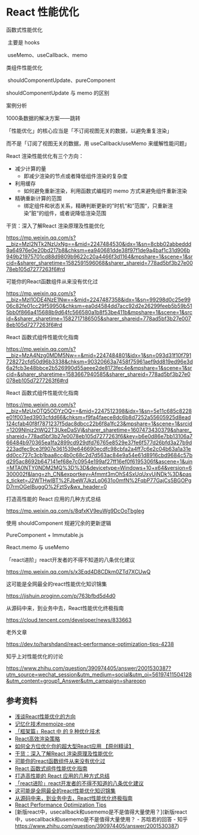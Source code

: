 # React 性能优化



函数式性能优化

​	主要是 hooks

​		useMemo、useCallback、memo

类组件性能优化

​	shouldComponentUpdate、pureComponent

shouldComponentUpdate 与 memo 的区别

案例分析

1000条数据的解决方案——跳转





「性能优化」的核心应当是「不订阅视图无关的数据，以避免重复渲染」

而不是「订阅了视图无关的数据，用 useCallback/useMemo 来缓解性能问题」



React 渲染性能优化有三个方向：

- 减少计算的量
  - 即减少渲染的节点或者降低组件渲染的复杂度
- 利用缓存
  - 如何避免重新渲染，利用函数式编程的 memo 方式来避免组件重新渲染
- 精确重新计算的范围
  - 绑定组件和状态关系，精确判断更新的”时机“和”范围“，只重新渲染”脏“的组件，或者说降低渲染范围













干货：深入了解React 渲染原理及性能优化

https://mp.weixin.qq.com/s?__biz=MzI2NTk2NzUxNg==&mid=2247484530&idx=1&sn=8cbb02abbeddd9a64976e0e20bd217b8&chksm=ea940681dde38f97f1de9a4baf1c31d906b949b21975701cd88d9809b9622c20a4466f3d1164&mpshare=1&scene=1&srcid=&sharer_sharetime=1582591596068&sharer_shareid=778ad5bf3b27e0078eb105d7277263f6#rd



可能你的React函数组件从来没有优化过

https://mp.weixin.qq.com/s?__biz=MzI1ODE4NzE1Nw==&mid=2247487358&idx=1&sn=99298d0c25e9906c82fe01cc29f59950&chksm=ea0d4584dd7acc92d2e26299feeb5b59b515bb0f866a415688b9d64fc566580a1b8f53be411b&mpshare=1&scene=1&srcid=&sharer_sharetime=1582717186505&sharer_shareid=778ad5bf3b27e0078eb105d7277263f6#rd



React 函数式组件性能优化指南

https://mp.weixin.qq.com/s?__biz=MzA4Nzg0MDM5Nw==&mid=2247484801&idx=1&sn=093d31f10f791728272cfd50d96b3338&chksm=90320663a7458f75961aef9dd819ed96e3d6a2fcb3e48bbce2b526990d55aeee2de8173fec4e&mpshare=1&scene=1&srcid=&sharer_sharetime=1583667940585&sharer_shareid=778ad5bf3b27e0078eb105d7277263f6#rd





React 函数式组件性能优化指南

https://mp.weixin.qq.com/s?__biz=MzUxOTQ5ODYzOQ==&mid=2247512398&idx=1&sn=5e11c685c8228e01f003ed3903cfdd66&chksm=f9fa4faece8dc6b8d7252a55605925d8ead124cfab40f8f7871237f5dac8dbcc22b6f8a1fc23&mpshare=1&scene=1&srcid=1209NInjz2tWQ2T3UkeDaSVj&sharer_sharetime=1607473430379&sharer_shareid=778ad5bf3b27e0078eb105d7277263f6&key=b6e0d86e7bb13106a766484b970365ea1fa2899cd929dfd76765e8529e37fe6f577d26bfd3a27b9d223adfec9ce3f907e361539e646690ecdfc98cbfa2a4ff7c6e2c04b63a1a31edd0cc727c3cb1baa8cc4b0c68c2d7d563ac84e9a54e61d8916cbd9684c57bd295ac8692b647141ef68e7c0954e199af27ff16ef0f6195306f&ascene=1&uin=MTA0NTY0NDM2MQ%3D%3D&devicetype=Windows+10+x64&version=6300002f&lang=zh_CN&exportkey=Afmmt3mOhS4SxUqUxyUjNDk%3D&pass_ticket=J2WTHwIBT%2FJbeW7JkzLq0631o0mfN%2FqbP77GajCs5BGOPgD7rmOGeIBuggO%2FztSy&wx_header=0





打造高性能的 React 应用的几种方式总结

https://mp.weixin.qq.com/s/8qfxKV9euWg9DcOoTbgleg



使用 shouldComponent 规避冗余的更新逻辑

PureComponent + Immutable.js

React.memo 与 useMemo





「react进阶」react开发者的不得不知道的八条优化建议

https://mp.weixin.qq.com/s/x3Eqd4D8CDkm0ZTd7XCUwQ



这可能是全网最全的react性能优化知识锦集

https://jishuin.proginn.com/p/763bfbd5d4d0





从源码中来，到业务中去，React性能优化终极指南

https://cloud.tencent.com/developer/news/833663



老外文章

https://dev.to/harshdand/react-performance-optimization-tips-4238



知乎上对性能优化的讨论

https://www.zhihu.com/question/390974405/answer/2001530387?utm_source=wechat_session&utm_medium=social&utm_oi=56197411504128&utm_content=group1_Answer&utm_campaign=shareopn





## 参考资料

- [浅谈React性能优化的方向](https://zhuanlan.zhihu.com/p/74229420)
- [记忆化技术memoize-one](https://liyang0207.github.io/2018/10/11/%E3%80%8A%E8%AE%B0%E5%BF%86%E5%8C%96%E6%8A%80%E6%9C%AFmemoize-one%E3%80%8B/)
- [「框架篇」React 中 的 9 种优化技术](https://mp.weixin.qq.com/s?__biz=Mzg2NDAzMjE5NQ==&mid=2247484658&idx=1&sn=8a71fd214af39a450a301c2338acad33&chksm=ce6ec05ef91949488d55bf4eca89b30336027541d12042bd16fdc9e531814eca6f7a58085a45&mpshare=1&scene=1&srcid=&sharer_sharetime=1568075495674&sharer_shareid=778ad5bf3b27e0078eb105d7277263f6#rd)
- [React高效渲染策略](https://github.com/fi3ework/blog/issues/15)
- [如何全方位优化你的超大型React应用 【原创精读】](https://mp.weixin.qq.com/s?__biz=MzkwODIwMDY2OQ==&mid=2247488384&idx=1&sn=72499c2347a8b0bd43192942ab608d92&source=41#wechat_redirect)
- [干货：深入了解React 渲染原理及性能优化](https://mp.weixin.qq.com/s?__biz=MzkwODIwMDY2OQ==&mid=2247488326&idx=1&sn=3c00c2ee434e95df1795e9bdebf2ede6&source=41#wechat_redirect)
- [可能你的react函数组件从来没有优化过](https://mp.weixin.qq.com/s?__biz=MzI1ODE4NzE1Nw==&mid=2247487358&idx=1&sn=99298d0c25e9906c82fe01cc29f59950&chksm=ea0d4584dd7acc92d2e26299feeb5b59b515bb0f866a415688b9d64fc566580a1b8f53be411b&mpshare=1&scene=1&srcid=&sharer_sharetime=1582717186505&sharer_shareid=778ad5bf3b27e0078eb105d7277263f6#rd)
- [React 函数式组件性能优化指南](https://mp.weixin.qq.com/s?__biz=MzA4Nzg0MDM5Nw==&mid=2247484801&idx=1&sn=093d31f10f791728272cfd50d96b3338&chksm=90320663a7458f75961aef9dd819ed96e3d6a2fcb3e48bbce2b526990d55aeee2de8173fec4e&mpshare=1&scene=1&srcid=&sharer_sharetime=1583667940585&sharer_shareid=778ad5bf3b27e0078eb105d7277263f6#rd)
- [打造高性能的 React 应用的几种方式总结](https://mp.weixin.qq.com/s/8qfxKV9euWg9DcOoTbgleg)
- [「react进阶」react开发者的不得不知道的八条优化建议](https://mp.weixin.qq.com/s/x3Eqd4D8CDkm0ZTd7XCUwQ)
- [这可能是全网最全的react性能优化知识锦集](https://jishuin.proginn.com/p/763bfbd5d4d0)
- [从源码中来，到业务中去，React性能优化终极指南](https://cloud.tencent.com/developer/news/833663)
- [React Performance Optimization Tips](https://dev.to/harshdand/react-performance-optimization-tips-4238)
- [新版react中，usecallback和usememo是不是值得大量使用？](新版react中，usecallback和usememo是不是值得大量使用？ - 苏晗若的回答 - 知乎 https://www.zhihu.com/question/390974405/answer/2001530387)

